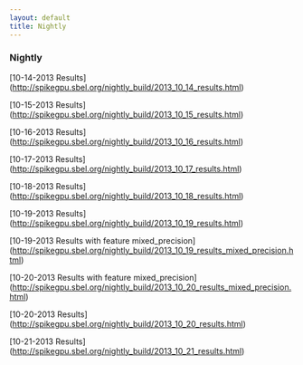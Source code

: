 ```yaml
--- 
layout: default
title: Nightly
---
```


### Nightly


[10-14-2013 Results] (http://spikegpu.sbel.org/nightly_build/2013_10_14_results.html)

[10-15-2013 Results] (http://spikegpu.sbel.org/nightly_build/2013_10_15_results.html)

[10-16-2013 Results] (http://spikegpu.sbel.org/nightly_build/2013_10_16_results.html)

[10-17-2013 Results] (http://spikegpu.sbel.org/nightly_build/2013_10_17_results.html)

[10-18-2013 Results] (http://spikegpu.sbel.org/nightly_build/2013_10_18_results.html)

[10-19-2013 Results] (http://spikegpu.sbel.org/nightly_build/2013_10_19_results.html)

[10-19-2013 Results with feature mixed_precision] (http://spikegpu.sbel.org/nightly_build/2013_10_19_results_mixed_precision.html)

[10-20-2013 Results with feature mixed_precision] (http://spikegpu.sbel.org/nightly_build/2013_10_20_results_mixed_precision.html)

[10-20-2013 Results] (http://spikegpu.sbel.org/nightly_build/2013_10_20_results.html)

[10-21-2013 Results] (http://spikegpu.sbel.org/nightly_build/2013_10_21_results.html)

